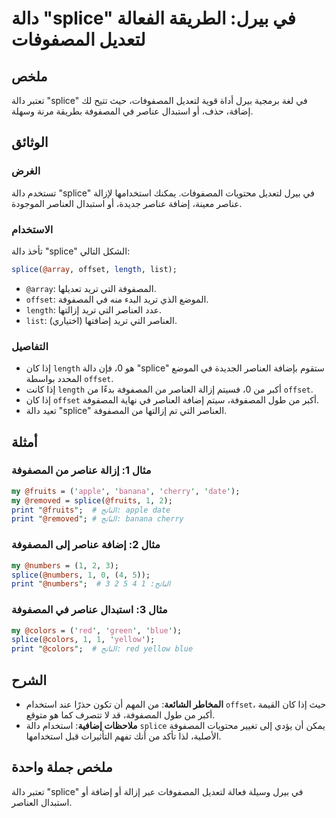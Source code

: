 <!--
Meta Description: # دالة "splice" في بيرل: الطريقة الفعالة لتعديل المصفوفات ## ملخص تعتبر دالة "splice" في لغة برمجية بيرل أداة قوية لتعديل المصفوفات، حيث تتيح لك إضافة...
Meta Keywords: splice, المصفوفة, دالة, العناصر, عناصر
-->

# دالة "splice" في بيرل: الطريقة الفعالة لتعديل المصفوفات

## ملخص
تعتبر دالة "splice" في لغة برمجية بيرل أداة قوية لتعديل المصفوفات، حيث تتيح لك إضافة، حذف، أو استبدال عناصر في المصفوفة بطريقة مرنة وسهلة.

## الوثائق
### الغرض
تستخدم دالة "splice" في بيرل لتعديل محتويات المصفوفات. يمكنك استخدامها لإزالة عناصر معينة، إضافة عناصر جديدة، أو استبدال العناصر الموجودة.

### الاستخدام
تأخذ دالة "splice" الشكل التالي:
```perl
splice(@array, offset, length, list);
```
- `@array`: المصفوفة التي تريد تعديلها.
- `offset`: الموضع الذي تريد البدء منه في المصفوفة.
- `length`: عدد العناصر التي تريد إزالتها.
- `list`: العناصر التي تريد إضافتها (اختياري).

### التفاصيل
- إذا كان `length` هو 0، فإن دالة "splice" ستقوم بإضافة العناصر الجديدة في الموضع المحدد بواسطة `offset`.
- إذا كانت `length` أكبر من 0، فسيتم إزالة العناصر من المصفوفة بدءًا من `offset`.
- إذا كان `offset` أكبر من طول المصفوفة، سيتم إضافة العناصر في نهاية المصفوفة.
- تعيد دالة "splice" العناصر التي تم إزالتها من المصفوفة.

## أمثلة
### مثال 1: إزالة عناصر من المصفوفة
```perl
my @fruits = ('apple', 'banana', 'cherry', 'date');
my @removed = splice(@fruits, 1, 2);
print "@fruits";  # الناتج: apple date
print "@removed"; # الناتج: banana cherry
```

### مثال 2: إضافة عناصر إلى المصفوفة
```perl
my @numbers = (1, 2, 3);
splice(@numbers, 1, 0, (4, 5));
print "@numbers";  # الناتج: 1 4 5 2 3
```

### مثال 3: استبدال عناصر في المصفوفة
```perl
my @colors = ('red', 'green', 'blue');
splice(@colors, 1, 1, 'yellow');
print "@colors";  # الناتج: red yellow blue
```

## الشرح
- **المخاطر الشائعة**: من المهم أن تكون حذرًا عند استخدام `offset`، حيث إذا كان القيمة أكبر من طول المصفوفة، قد لا تتصرف كما هو متوقع.
- **ملاحظات إضافية**: استخدام دالة `splice` يمكن أن يؤدي إلى تغيير محتويات المصفوفة الأصلية، لذا تأكد من أنك تفهم التأثيرات قبل استخدامها.

## ملخص جملة واحدة
تعتبر دالة "splice" في بيرل وسيلة فعالة لتعديل المصفوفات عبر إزالة أو إضافة أو استبدال العناصر.